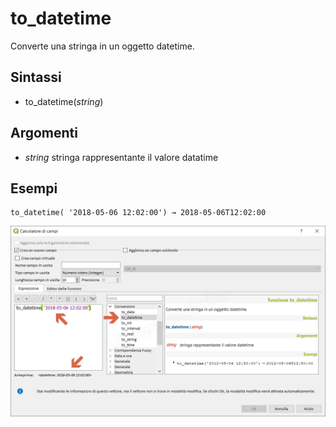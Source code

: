 # to_datetime

Converte una stringa in un oggetto datetime.

## Sintassi

* to_datetime(_string_)

## Argomenti

* _string_ stringa rappresentante il valore datatime

## Esempi
```
to_datetime( '2018-05-06 12:02:00') → 2018-05-06T12:02:00
```

![](/img/conversioni/to_datetime1.png)
